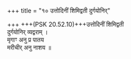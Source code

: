+++
title = "१० उत्तोदिनीं शिमिद्वती दुर्गयोनिर्"

+++
+++(PSK 20.52.10)+++उत्तोदिनीं शिमिद्वती  
दुर्गयोनिर् व्यद्वराम् ।  
मृगाꣳ अनु प्र पातय  
मरीचीर् अनु नाशय ॥